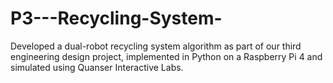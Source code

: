 # P3---Recycling-System-
Developed a dual-robot recycling system algorithm as part of our third engineering design project, implemented in Python on a Raspberry Pi 4 and simulated using Quanser Interactive Labs.
